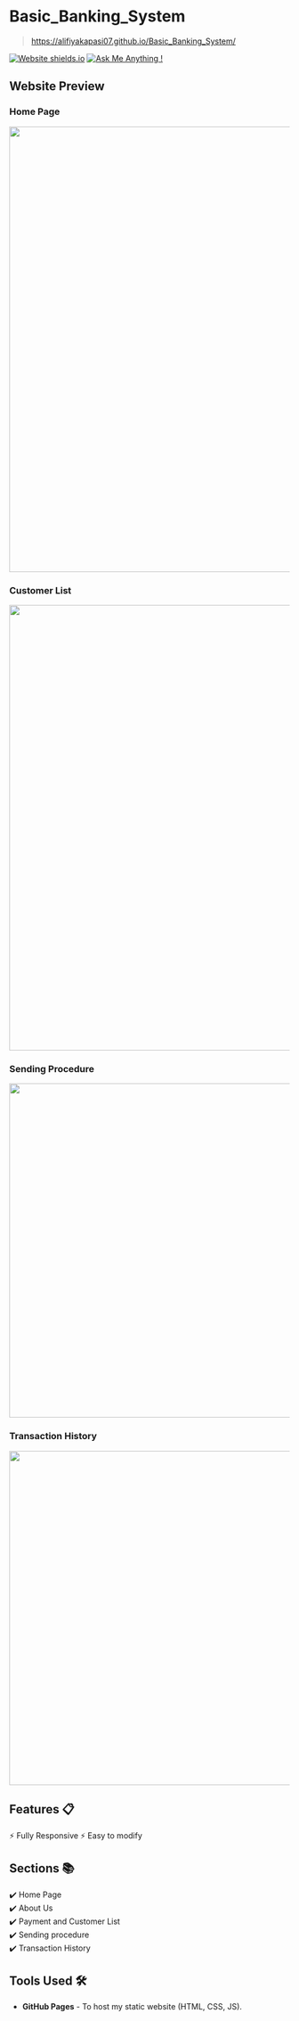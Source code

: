 # Basic_Banking_System
> https://alifiyakapasi07.github.io/Basic_Banking_System/


[![Website shields.io](https://img.shields.io/badge/website-up-yellow)](https://alifiyakapasi07.github.io/Basic_Banking_System/)
[![Ask Me Anything !](https://img.shields.io/badge/ask%20me-linkedin-1abc9c.svg)](https://www.linkedin.com/in/alifiyakapasi07/)

## Website Preview
### Home Page
<img src="main.png" width="800">

### Customer List
<img src="customer_list.png" width="800">

### Sending Procedure
<img src="send.png" width="600">

### Transaction History
<img src="detail.png" width="600">
  

## Features 📋
⚡️ Fully Responsive
⚡️ Easy to modify

## Sections 📚
✔️ Home Page\
✔️ About Us\
✔️ Payment and Customer List \
✔️ Sending procedure\
✔️ Transaction History



## Tools Used 🛠️
* <b>GitHub Pages</b> - To host my static website (HTML, CSS, JS).